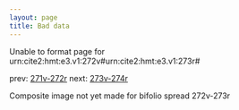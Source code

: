 ```yaml
---
layout: page
title: Bad data
---
```


Unable to format page for urn:cite2:hmt:e3.v1:272v#urn:cite2:hmt:e3.v1:273r#

prev: [271v-272r](../271v-272r/) next: [273v-274r](../273v-274r/)

Composite image not yet made for bifolio spread 272v-273r

